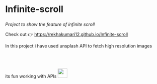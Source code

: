 # Infinite-scroll
###
<em>Project to show the feature of infinite scroll</em>

Check out 👉 https://rekhakumari12.github.io/Infinite-scroll

In this project i have used unsplash API to fetch high resolution images

its fun working with APls <img src="https://emojis.slackmojis.com/emojis/images/1536350972/4592/blob-wink.gif?1536350972 " width="30" style="margin-top:50px"/>
